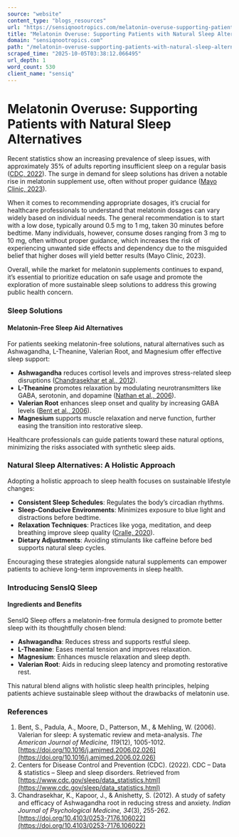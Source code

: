 ```yaml
---
source: "website"
content_type: "blogs_resources"
url: "https://sensiqnootropics.com/melatonin-overuse-supporting-patients-with-natural-sleep-alternatives/"
title: "Melatonin Overuse: Supporting Patients with Natural Sleep Alternatives"
domain: "sensiqnootropics.com"
path: "/melatonin-overuse-supporting-patients-with-natural-sleep-alternatives/"
scraped_time: "2025-10-05T03:38:12.066495"
url_depth: 1
word_count: 530
client_name: "sensiq"
---
```


# Melatonin Overuse: Supporting Patients with Natural Sleep Alternatives

Recent statistics show an increasing prevalence of sleep issues, with approximately 35% of adults reporting insufficient sleep on a regular basis ([CDC, 2022](https://www.cdc.gov/sleep/data_statistics.html)). The surge in demand for sleep solutions has driven a notable rise in melatonin supplement use, often without proper guidance ([Mayo Clinic, 2023](https://www.mayoclinic.org/drugs-supplements-melatonin/art-20363071)).

When it comes to recommending appropriate dosages, it’s crucial for healthcare professionals to understand that melatonin dosages can vary widely based on individual needs. The general recommendation is to start with a low dose, typically around 0.5 mg to 1 mg, taken 30 minutes before bedtime. Many individuals, however, consume doses ranging from 3 mg to 10 mg, often without proper guidance, which increases the risk of experiencing unwanted side effects and dependency due to the misguided belief that higher doses will yield better results (Mayo Clinic, 2023).

Overall, while the market for melatonin supplements continues to expand, it’s essential to prioritize education on safe usage and promote the exploration of more sustainable sleep solutions to address this growing public health concern.

### Sleep Solutions

#### Melatonin-Free Sleep Aid Alternatives

For patients seeking melatonin-free solutions, natural alternatives such as Ashwagandha, L-Theanine, Valerian Root, and Magnesium offer effective sleep support:

*   **Ashwagandha** reduces cortisol levels and improves stress-related sleep disruptions ([Chandrasekhar et al., 2012](https://doi.org/10.4103/0253-7176.106022)).
*   **L-Theanine** promotes relaxation by modulating neurotransmitters like GABA, serotonin, and dopamine ([Nathan et al., 2006](https://doi.org/10.1080/J157v06n02_02)).
*   **Valerian Root** enhances sleep onset and quality by increasing GABA levels ([Bent et al., 2006](https://doi.org/10.1016/j.amjmed.2006.02.026)).
*   **Magnesium** supports muscle relaxation and nerve function, further easing the transition into restorative sleep.

Healthcare professionals can guide patients toward these natural options, minimizing the risks associated with synthetic sleep aids.

### Natural Sleep Alternatives: A Holistic Approach

Adopting a holistic approach to sleep health focuses on sustainable lifestyle changes:

*   **Consistent Sleep Schedules**: Regulates the body’s circadian rhythms.
*   **Sleep-Conducive Environments**: Minimizes exposure to blue light and distractions before bedtime.
*   **Relaxation Techniques**: Practices like yoga, meditation, and deep breathing improve sleep quality ([Cralle, 2020](https://www.thensf.org/yoga-for-sleep)).
*   **Dietary Adjustments**: Avoiding stimulants like caffeine before bed supports natural sleep cycles.

Encouraging these strategies alongside natural supplements can empower patients to achieve long-term improvements in sleep health.

### Introducing SensIQ Sleep

#### Ingredients and Benefits

SensIQ Sleep offers a melatonin-free formula designed to promote better sleep with its thoughtfully chosen blend:

*   **Ashwagandha**: Reduces stress and supports restful sleep.
*   **L-Theanine**: Eases mental tension and improves relaxation.
*   **Magnesium**: Enhances muscle relaxation and sleep depth.
*   **Valerian Root**: Aids in reducing sleep latency and promoting restorative rest.

This natural blend aligns with holistic sleep health principles, helping patients achieve sustainable sleep without the drawbacks of melatonin use.

### References

1.  Bent, S., Padula, A., Moore, D., Patterson, M., & Mehling, W. (2006). Valerian for sleep: A systematic review and meta-analysis. _The American Journal of Medicine, 119_(12), 1005-1012. [https://doi.org/10.1016/j.amjmed.2006.02.026](https://doi.org/10.1016/j.amjmed.2006.02.026)
2.  Centers for Disease Control and Prevention (CDC). (2022). CDC – Data & statistics – Sleep and sleep disorders. Retrieved from [https://www.cdc.gov/sleep/data_statistics.html](https://www.cdc.gov/sleep/data_statistics.html)
3.  Chandrasekhar, K., Kapoor, J., & Anishetty, S. (2012). A study of safety and efficacy of Ashwagandha root in reducing stress and anxiety. _Indian Journal of Psychological Medicine, 34_(3), 255-262. [https://doi.org/10.4103/0253-7176.106022](https://doi.org/10.4103/0253-7176.106022)